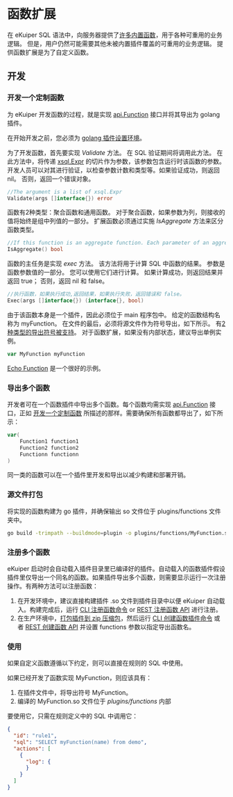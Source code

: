 # 函数扩展

在 eKuiper SQL 语法中，向服务器提供了[许多内置函数](../../../sqls/built-in_functions.md)，用于各种可重用的业务逻辑。 但是，用户仍然可能需要其他未被内置插件覆盖的可重用的业务逻辑。 提供函数扩展是为了自定义函数。

## 开发

### 开发一个定制函数

为 eKuiper 开发函数的过程，就是实现 [api.Function](https://github.com/lf-edge/ekuiper/blob/master/pkg/api/stream.go) 接口并将其导出为 golang 插件。

在开始开发之前，您必须为 [golang 插件设置环境](../overview.md#插件开发环境设置)。

为了开发函数，首先要实现 _Validate_ 方法。 在 SQL 验证期间将调用此方法。 在此方法中，将传递 [xsql.Expr](https://github.com/lf-edge/ekuiper/blob/master/pkg/ast/expr.go) 的切片作为参数，该参数包含运行时该函数的参数。 开发人员可以对其进行验证，以检查参数计数和类型等。如果验证成功，则返回 nil。 否则，返回一个错误对象。

```go
//The argument is a list of xsql.Expr
Validate(args []interface{}) error
```
函数有2种类型：聚合函数和通用函数。 对于聚合函数，如果参数为列，则接收的值将始终是组中列值的一部分。 扩展函数必须通过实施 _IsAggregate_ 方法来区分函数类型。

```go
//If this function is an aggregate function. Each parameter of an aggregate function will be a slice
IsAggregate() bool
```

函数的主任务是实现 _exec_ 方法。 该方法将用于计算 SQL 中函数的结果。 参数是函数参数值的一部分。 您可以使用它们进行计算。 如果计算成功，则返回结果并返回 true； 否则，返回 nil 和 false。

```go
//执行函数，如果执行成功,返回结果，如果执行失败，返回错误和 false。
Exec(args []interface{}) (interface{}, bool)
```

由于该函数本身是一个插件，因此必须位于 main 程序包中。 给定的函数结构名称为 myFunction。 在文件的最后，必须将源文件作为符号导出，如下所示。 有[2种类型的导出符号被支持](../overview.md#插件开发)。 对于函数扩展，如果没有内部状态，建议导出单例实例。

```go
var MyFunction myFunction
```

[Echo Function](https://github.com/lf-edge/ekuiper/blob/master/extensions/functions/echo/echo.go) 是一个很好的示例。

### 导出多个函数

开发者可在一个函数插件中导出多个函数。每个函数均需实现 [api.Function](https://github.com/lf-edge/ekuiper/blob/master/pkg/api/stream.go) 接口，正如 [开发一个定制函数](#开发一个定制函数) 所描述的那样。需要确保所有函数都导出了，如下所示：

```go
var(
    Function1 function1
    Function2 function2
    Functionn functionn
)
```

同一类的函数可以在一个插件里开发和导出以减少构建和部署开销。

### 源文件打包
将实现的函数构建为 go 插件，并确保输出 so 文件位于 plugins/functions 文件夹中。

```bash
go build -trimpath --buildmode=plugin -o plugins/functions/MyFunction.so extensions/functions/my_function.go
```

### 注册多个函数

eKuiper 启动时会自动载入插件目录里已编译好的插件。自动载入的函数插件假设插件里仅导出一个同名的函数。如果插件导出多个函数，则需要显示运行一次注册操作。有两种方法可以注册函数：

1. 在开发环境中，建议直接构建插件 .so 文件到插件目录中以便 eKuiper 自动载入。构建完成后，运行 [CLI 注册函数命令](../../../api/cli/plugins.md#注册函数) or [REST 注册函数 API](../../../api/restapi/plugins.md#注册函数) 进行注册。
2. 在生产环境中，[打包插件到 zip 压缩包](plugins_tutorial.md#部署)，然后运行 [CLI 创建函数插件命令](../../../api/cli/plugins.md#创建插件) 或者 [REST 创建函数 API](../../../api/restapi/plugins.md#创建插件) 并设置 functions 参数以指定导出函数名。

### 使用

如果自定义函数遵循以下约定，则可以直接在规则的 SQL 中使用。

如果已经开发了函数实现 MyFunction，则应该具有：

1. 在插件文件中，将导出符号 MyFunction。
2. 编译的 MyFunction.so 文件位于 _plugins/functions_ 内部

要使用它，只需在规则定义中的 SQL 中调用它：
```json
{
  "id": "rule1",
  "sql": "SELECT myFunction(name) from demo",
  "actions": [
    {
      "log": {
      }
    }
  ]
}
```
